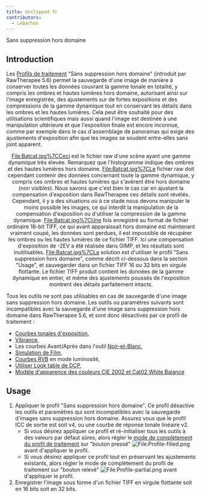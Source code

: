 ```yaml
---
title: Unclipped fr
contributors:
  - Lebarhon
---
```


<div class="pagetitle">

Sans suppression hors domaine

</div>

## Introduction

Les [Profils de
traitement](Sidecar_Files_-_Processing_Profiles/fr.md) "Sans
suppression hors domaine" (introduit par RawTherapee 5.6) permet la
sauvegarde d'une image de manière à conserver toutes les données
couvrant la gamme tonale en totalité, y compris les ombres et hautes
lumières hors domaine, autorisant ainsi sur l'image enregistrée, des
ajustements sur de fortes expositions et des compressions de la gamme
dynamique tout en conservant les détails dans les ombres et les hautes
lumières. Cela peut être souhaité pour des utilisations scientifiques
mais aussi quand l'image est destinée à une manipulation ultérieure et
que l'exposition finale est encore inconnue, comme par exemple dans le
cas d'assemblage de panoramas qui exige des ajustements d'exposition
afin que les images se soudent entre-elles sans joint apparent.

<div align="center">

<File:Batcat.jpg%7CCeci> est le fichier raw d'une scène ayant une gamme
dynamique très élevée. Remarquez que l'histogramme indique des ombres et
des hautes lumières hors domaine. <File:Batcat.jpg%7CLe> fichier raw
doit cependant contenir des données concernant toute la gamme dynamique,
y compris ces ombres et hautes lumières qui s'avèrent être hors domaine
(non visibles). Nous savons que c'est bien le cas car en ajustant la
compensation d'exposition dans RawTherapee ces détails sont révélés.
Cependant, il y a des situations où à ce stade nous devons manipuler le
moins possible les images, ce qui interdit la manipulation de la
compensation d'exposition ou d'utiliser la compression de la gamme
dynamique. <File:Batcat.jpg%7CUne> fois enregistré au format de fichier
ordinaire 16-bit TIFF, ce qui avant apparaissait hors domaine est
maintenant vraiment coupé, les données sont perdues, il est impossible
de récupérer les ombres ou les hautes lumières de ce fichier TIFF. Ici
une compensation d'exposition de -2EV a été réalisée dans GIMP, et les
résultats sont inutilisables. <File:Batcat.jpg%7CLa> solution est
d'utiliser le profil "Sans suppression hors domaine", comme décrit
ci-dessous dans la section "Usage", et sauvegarder dans un fichier TIFF
16 ou 32 bits en virgule flottante. Le fichier TIFF produit contient les
données de la gamme dynamique en entier, et même des ajustements poussés
de l'exposition montrent des détails parfaitement intacts.

</div>

Tous les outils ne sont pas utilisables en cas de sauvegarde d'une image
sans suppression hors domaine. Les outils ou paramètres suivants sont
incompatibles avec la sauvegarde d'une image sans suppression hors
domaine dans RawTherapee 5.6, et sont donc désactivés par ce profil de
traitement :

- [Courbes tonales
  d'exposition](Exposure/fr#Courbes_tonales.md),
- [Vibrance](Vibrance/fr.md),
- Les courbes Avant/Après dans l'outil
  [Noir-et-Blanc](Black-and-White/fr.md),
- [Simulation de Film](Film_Simulation/fr.md),
- [Courbes RVB](RGB_Curves/fr.md) en mode luminosité,
- [Utiliser Look table de
  DCP](Color_Management/fr#Utiliser_Look_table.md),
- [Modèle d'apparence des couleurs CIE 2002 et Cat02 White
  Balance](CIECAM02/fr.md)

## Usage

1.  Appliquer le profil "Sans suppression hors domaine". Ce profil
    désactive les outils et paramètres qui sont incompatibles avec la
    sauvegarde d'images sans suppression hors domaine. Assurez vous que
    le profil ICC de sortie est soit v4, ou une courbe de réponse tonale
    linéaire v2.
    - Si vous désirez appliquer ce profil et ré-initialiser tous les
      outils à des valeurs par défaut sûres, alors régler le [mode de
      complètement du profil de
      traitement](Sidecar_Files_-_Processing_Profiles/fr#Profils_de_traitement_partiels_et_modes_de_complètement.md)
      sur "bouton pressé"
      ![<File:Profile-filled.png>](Profile-filled.png "File:Profile-filled.png")
      avant d'appliquer le profil.
    - Si vous désirez appliquer ce profil tout en préservant les
      ajustements existants, alors régler le mode de complètement du
      profil de traitement sur "bouton relevé"
      ![<File:Profile-partial.png>](Profile-partial.png "File:Profile-partial.png")
      avant d'appliquer le profil.
2.  Enregistrer l'image sous forme d'un fichier TIFF en virgule
    flottante soit en 16 bits soit en 32 bits.
